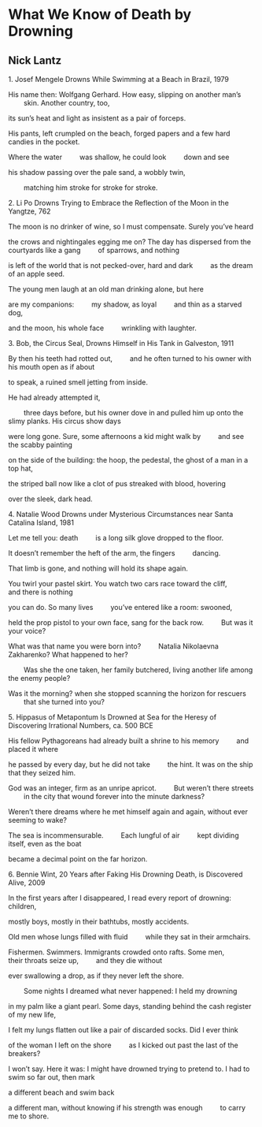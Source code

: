 # What We Know of Death by Drowning
## Nick Lantz
1\. Josef Mengele Drowns While Swimming at a Beach in Brazil, 1979

His name then: Wolfgang Gerhard.
How easy, slipping on another man’s
        skin. Another country, too,

its sun’s heat and light
as insistent as a pair
of forceps.

His pants, left crumpled
on the beach, forged papers
and a few hard candies in the pocket.

Where the water
        was shallow, he could look
        down and see

his shadow passing over
the pale sand, a wobbly twin,

        matching him
stroke for stroke for stroke.


2\. Li Po Drowns Trying to Embrace the Reflection of the Moon in the Yangtze,
762

The moon is no drinker of wine, so I must
compensate. Surely you’ve heard

the crows and nightingales
egging me on? The day has dispersed
from the courtyards like a gang
        of sparrows, and nothing

is left of the world that is not
pecked-over, hard and dark
        as the dream of an apple seed.

The young men laugh
at an old man drinking
alone, but here

are my companions:
        my shadow, as loyal
        and thin as a starved dog,

and the moon, his whole face
        wrinkling with laughter.


3\. Bob, the Circus Seal, Drowns Himself in His Tank in Galveston, 1911

By then his teeth had rotted out,
        and he often turned to his owner
with his mouth open as if about

to speak, a ruined smell
jetting from inside.

He had already attempted it,

        three days before,
but his owner dove in and pulled him up
onto the slimy planks. His circus show days

were long gone. Sure, some afternoons
a kid might walk by
        and see the scabby painting

on the side of the building: the hoop,
the pedestal, the ghost
of a man in a top hat,

the striped ball now like a clot
of pus streaked
with blood, hovering

over the sleek, dark head.


4\. Natalie Wood Drowns under Mysterious Circumstances near Santa Catalina
Island, 1981

Let me tell you: death
        is a long silk glove
dropped to the floor.

It doesn’t remember the heft
of the arm, the fingers
        dancing.

That limb is gone, and nothing
will hold its shape again.

You twirl your pastel skirt. You watch
two cars
race toward the cliff,
        and there is nothing

you can do. So many lives
        you’ve entered
like a room: swooned,

held the prop pistol
to your own face, sang
for the back row.
        But was it your voice?

What was that name
you were born into?
        Natalia Nikolaevna Zakharenko?
What happened to her?

        Was she the one
taken, her family butchered, living
another life
among the enemy people?

Was it the morning?
when she stopped scanning
the horizon for rescuers
        that she turned into you?


5\. Hippasus of Metapontum Is Drowned at Sea for the Heresy of Discovering
Irrational Numbers, ca. 500 BCE

His fellow Pythagoreans had already built
a shrine to his memory
        and placed it where

he passed by every day, but he did not take
        the hint. It was on the ship
that they seized him.

God was an integer, firm
as an unripe apricot.
        But weren’t there streets
        in the city that wound forever
into the minute darkness?

Weren’t there dreams where he met
himself again and again,
without ever seeming to wake?

The sea is incommensurable.
        Each lungful of air
        kept dividing itself, even as the boat

became a decimal point on the far horizon.


6\. Bennie Wint, 20 Years after Faking His Drowning Death, is Discovered
Alive, 2009

In the first years after I disappeared, I read
every report of drowning: children,

mostly boys,
mostly in their bathtubs,
mostly accidents.

Old men whose lungs filled with fluid
        while they sat in their armchairs.

Fishermen. Swimmers. Immigrants
crowded onto rafts. Some men,
        their throats seize up,
        and they die without

ever swallowing a drop,
as if they never left the shore.

        Some nights I dreamed
what never happened: I held my drowning

in my palm like a giant pearl.
Some days, standing behind
the cash register of my new life,

I felt my lungs flatten out like a pair
of discarded socks. Did I ever think

of the woman I left on the shore
        as I kicked out
past the last of the breakers?

I won’t say.
Here it was: I might have drowned
trying to pretend to. I had to swim
so far out, then mark

a different beach
and swim back

a different man, without knowing
if his strength was enough
        to carry me to shore.